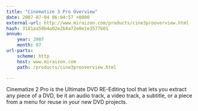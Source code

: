 ```yaml
---
title: "Cinematize 3 Pro Overview"
date: 2007-07-04 06:04:57 +0000
external-url: http://www.miraizon.com/products/cine3prooverview.html
hash: 3181aa59b4a02e2b4a72e0e1e3577b01
annum:
    year: 2007
    month: 07
url-parts:
    scheme: http
    host: www.miraizon.com
    path: /products/cine3prooverview.html

---
```


Cinematize 2 Pro is the Ultimate DVD RE-Editing tool that lets you extract any piece of a DVD, be it an audio track, a video track, a subtitle, or a piece from a menu for reuse in your new DVD projects.
